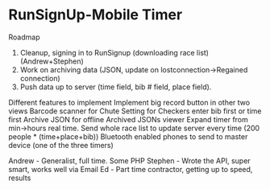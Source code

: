 RunSignUp-Mobile Timer
======================

Roadmap
1. Cleanup, signing in to RunSignup (downloading race list) (Andrew+Stephen)
2. Work on archiving data (JSON, update on lostconnection->Regained connection)
3. Push data up to server (time field, bib # field, place field).


Different features to implement
Implement big record button in other two views
Barcode scanner for Chute
Setting for Checkers enter bib first or time first
Archive JSON for offline
Archived JSONs viewer
Expand timer from min->hours real time.
Send whole race list to update server every time (200 people * (time+place+bib))
Bluetooth enabled phones to send to master device (one of the three timers)

Andrew - Generalist, full time. Some PHP
Stephen - Wrote the API, super smart, works well via Email
Ed - Part time contractor, getting up to speed, results